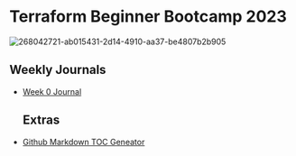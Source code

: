 # Terraform Beginner Bootcamp 2023


![268042721-ab015431-2d14-4910-aa37-be4807b2b905](https://github.com/redfordml/terraform-beginner-bootcamp-2023/assets/10853436/ac11fa8e-9b6c-4b01-9c4f-13f5cee13f46)



## Weekly Journals

- [Week 0 Journal](journal/week0.md)

  ## Extras
  
- [Github Markdown TOC Geneator](https://ecotrust-canada.github.io/markdown-toc/)
